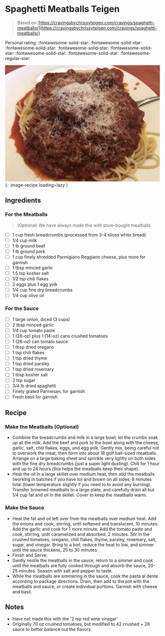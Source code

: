 <!-- Do not modify sections with "AUTO-*". They are updated by make.py -->

# Spaghetti Meatballs Teigen

> Based on [https://cravingsbychrissyteigen.com/cravings/spaghetti-meatballs/](https://cravingsbychrissyteigen.com/cravings/spaghetti-meatballs/)

<!-- rating=4; (User can specify rating on scale of 1-5) -->
<!-- AUTO-UserRating -->
Personal rating: :fontawesome-solid-star: :fontawesome-solid-star: :fontawesome-solid-star: :fontawesome-solid-star: :fontawesome-solid-star: :fontawesome-solid-star: :fontawesome-solid-star: :fontawesome-regular-star:
<!-- /AUTO-UserRating -->

<!-- name_image=spaghetti_meatballs_teigen.jpeg; (User can specify image name) -->
<!-- AUTO-Image -->
![spaghetti_meatballs_teigen.jpeg](./spaghetti_meatballs_teigen.jpeg){: .image-recipe loading=lazy }
<!-- /AUTO-Image -->

## Ingredients

### For the Meatballs

> (Optional) We have always made this with store-bought meatballs

* [ ] 1 cup fresh breadcrumbs (processed from 3-4 slices white bread)
* [ ] 1/4 cup milk
* [ ] 1 lb ground beef
* [ ] 1 lb ground pork
* [ ] 1 cup finely shredded Parmigiano Reggiano cheese, plus more for garnish
* [ ] 1 tbsp minced garlic
* [ ] 1.5 tsp kosher salt
* [ ] 1/2 tsp chili flakes
* [ ] 2 eggs plus 1 egg yolk
* [ ] 1/4 cup fine dry breadcrumbs
* [ ] 1/4 cup olive oil

### For the Sauce

* [ ] 1 large onion, diced (3 cups)
* [ ] 2 tbsp minced garlic
* [ ] 1/4 cup tomato paste
* [ ] 1 (28-oz) plus 1 (14-oz) cans crushed tomatoes
* [ ] 1 (28-oz) can tomato sauce
* [ ] 1 tbsp dried oregano
* [ ] 1 tsp chili flakes
* [ ] 1 tsp dried thyme
* [ ] 1 tsp dried parsley
* [ ] 1 tsp dried rosemary
* [ ] 1 tbsp kosher salt
* [ ] 2 tsp sugar
* [ ] 3/4 lb dried spaghetti
* [ ] Finely grated Parmesan, for garnish
* [ ] Fresh basil for garnish

## Recipe

### Make the Meatballs (Optional)

* Combine the breadcrumbs and milk in a large bowl; let the crumbs soak up all the milk. Add the beef and pork to the bowl along with the cheese, garlic, salt, chili flakes, eggs, and egg yolk. Gently mix, being careful not to overwork the meat, then form into about 18 golf ball-sized meatballs. Arrange on a large baking sheet and sprinkle very lightly on both sides with the fine dry breadcrumbs (just a super light dusting). Chill for 1 hour and up to 24 hours (this helps the meatballs keep their shape).
* Heat the oil in a large skillet over medium heat, then add the meatballs (working in batches if you have to) and brown on all sides, 8 minutes total (lower temperature slightly if you need to to avoid any burning). Transfer browned meatballs to a large plate, and carefully drain all but 1/4 cup fat and oil in the skillet. Cover to keep the meatballs warm.

### Make the Sauce

* Heat the fat and oil left over from the meatballs over medium heat. Add the onions and cook, stirring, until softened and translucent, 10 minutes. Add the garlic and cook for 1 more minute. Add the tomato paste and cook, stirring, until caramelized and absorbed, 2 minutes. Stir in the crushed tomatoes, oregano, chili flakes, thyme, parsley, rosemary, salt, sugar, and vinegar. Bring to a boil, reduce the heat to low, and simmer until the sauce thickens, 25 to 30 minutes.
* Finish and Serve:
* Gently nestle the meatballs in the sauce, return to a simmer and cook until the meatballs are fully cooked through and absorb the sauce, 20-25 minutes. Season with salt and pepper to taste.
* While the meatballs are simmering in the sauce, cook the pasta al dente according to package directions. Drain, then add to the pot with the meatballs and sauce, or create individual portions. Garnish with cheese and basil.

## Notes

* Have not made this with the '2 tsp red wine vinegar'
* Originally 70 oz crushed tomatoes, but modified to 42 crushed + 28 sauce to better balance out the flavors
